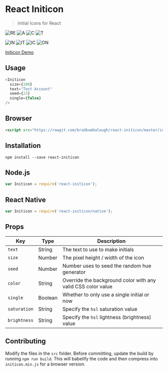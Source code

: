 # React Initicon
> Initial Icons for React

![RE](https://drive.google.com/uc?export=view&id=0BwAfqxmTWrImZzdZS1ZweVNlaUU)
![A](https://drive.google.com/uc?export=view&id=0BwAfqxmTWrImeWg3TzQ3bWpOZ0k)
![C](https://drive.google.com/uc?export=view&id=0BwAfqxmTWrImRHNtQ0hSQmswY0k)
![T](https://drive.google.com/uc?export=view&id=0BwAfqxmTWrImMWc2R01Zb2w5OEU)

![IN](https://drive.google.com/uc?export=view&id=0BwAfqxmTWrImSjJJdG1CWHdTaEU)
![IT](https://drive.google.com/uc?export=view&id=0BwAfqxmTWrImREkwUFRwSGM0cjA)
![IC](https://drive.google.com/uc?export=view&id=0BwAfqxmTWrImanU0WU1WSnNhME0)
![ON](https://drive.google.com/uc?export=view&id=0BwAfqxmTWrImRXVWZDJyWWhzbHc)

[Initicon Demo](https://bradbumbalough.github.io/react-initicon)

## Usage
```JavaScript
<Initicon
  size={100}
  text="Test Account"
  seed={23}
  single={false}
/>
```

## Browser
```HTML
<script src="https://rawgit.com/bradbumbalough/react-initicon/master/initicon.min.js"></script>
```

## Installation
```
npm install --save react-initicon
```

## Node.js
```JavaScript
var Initicon = require('react-initicon');
```

## React Native
```JavaScript
var Initicon = require('react-initicon/native');
```

## Props
|Key |Type |Description |
|--- |--- |--- |
|`text`|String|The text to use to make initials|
|`size`|Number|The pixel height / width of the icon|
|`seed`|Number|Number uses to seed the random hue generator|
|`color`|String|Override the background color with any valid CSS color value|
|`single`|Boolean|Whether to only use a single initial or now|
|`saturation`|String|Specify the `hsl` saturation value|
|`brightness`|String|Specify the `hsl` lightness (brightness) value|

## Contributing
Modify the files in the `src` folder. Before committing, update the build by running `npm run build`. This will babelify the code and then compress into `initicon.min.js` for a browser version.
